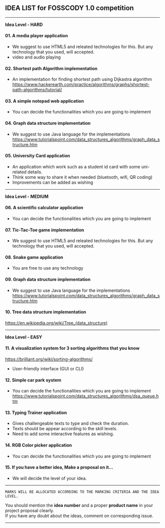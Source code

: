 ## IDEA LIST for FOSSCODY 1.0 competition
---------------------------------------------------------------------------------------------------
**Idea Level - HARD**
#### 01. A media player application
* We suggest to use HTML5 and releated technologies for this. But any technology that you used, will accepted.
* video and audio playing

#### 02. Shortest path  Algorithm implementation
* An implementation for finding shortest path using Dijkastra algorithm  
https://www.hackerearth.com/practice/algorithms/graphs/shortest-path-algorithms/tutorial/

#### 03. A simple notepad web application
* You can decide the functionalities which you are going to implement

#### 04. Graph data structure implementation 
* We suggest to use Java language for the implementations  
https://www.tutorialspoint.com/data_structures_algorithms/graph_data_structure.htm

#### 05. University Card application
* An application which work such as a student id card with some uni-related details. 
* Think some way to share it when needed (bluetooth, wifi, QR coding)
* Improvements can be added as wishing

----------------------------------------------------------------------------------------------------
**Idea Level - MEDIUM**
#### 06. A scientific calculator application
* You can decide the functionalities which you are going to implement

#### 07. Tic-Tac-Toe game implementation
* We suggest to use HTML5 and releated technologies for this. But any technology that you used, will accepted.

#### 08. Snake game application
* You are free to use any technology

#### 09. Graph data structure implementation
* We suggest to use Java language for the implementations  
https://www.tutorialspoint.com/data_structures_algorithms/graph_data_structure.htm

#### 10. Tree data structure  implementation  
https://en.wikipedia.org/wiki/Tree_(data_structure)

-----------------------------------------------------------------------------------------------------
**Idea Level - EASY**
#### 11. A visualization system for 3 sorting algorithms that you know  
https://brilliant.org/wiki/sorting-algorithms/
* User-friendly interface (GUI or CLI)

#### 12. Simple car park system
* You can decide the functionalities which you are going to implement  
https://www.tutorialspoint.com/data_structures_algorithms/dsa_queue.htm

#### 13. Typing Trainer application
* Gives challengeable texts to type and check the duration.
* Texts should be appear according to the skill levels. 
* Need to add some interactive features as wishing.

#### 14. RGB Color picker application
* You can decide the functionalities which you are going to implement


#### 15. If you have a better idea, Make a proposal on it...
* We will decide the level of your idea.
-----------------------------------------------------------------------
```
MARKS WILL BE ALLOCATED ACCORDING TO THE MARKING CRITERIA AND THE IDEA LEVEL.
```

You should mention the **idea number** and a proper **product name** in your project proposal clearly.<br>
If you have any doubt about the ideas, comment on corresponding issue.

----------------------------------------------------------------------
